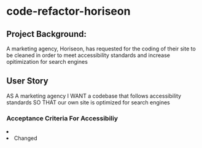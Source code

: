 # code-refactor-horiseon
## Project Background:
A marketing agency, Horiseon, has requested for the coding of their site to be cleaned in order to meet accessibility standards and increase opitimization for search engines
## User Story
AS A marketing agency
I WANT a codebase that follows accessibility standards
SO THAT our own site is optimized for search engines
### Acceptance Criteria For Accessibiliy 
<li>
 <li>Changed <title> element to "Horiseon" <li>
 <li>Added <header> element in navigation section<li>
 <li>Removed <div> element in navigation section and replaced with <nav> element<li>
 <li>Provided comment on navigation section</li>
 </li>
 ## Hero/Jumbotron
 Added main and section elements
 Replaced div with "img" to identify class representing background image
 Removed ids since it was a duplicate of classes and kept classes for CSS styling
 ## Services
 Added comment for Services and added <section> elements to replace <div> elements
 Added alt attributes onto images providing detailed description of image
## Benefits
Added alt attributes to images
 ## CSS
 Consolidated CSS classes that had the same margin, padding, height, font and color values
 Consolidated elements with class header div ul 
 Re-ordered Style Sheet following HTML sequence structure